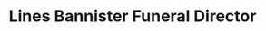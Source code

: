 ---
title: "Lines Bannister Funeral Director"
url: /ascot/lines-bannister-funeral-director/
shop: funeral directors
---